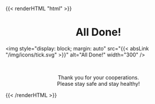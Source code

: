 <!--
+++
date = "2020-05-13T18:41:48+08:00"
title = "Done"
description = """
This page indicates the submission completion for Hound Demo.
"""
keywords = ["done"]
authors = ["ZORALab Team"]
draft = false
type = ""
layout = "single"
# thumbnailURL = "#"

[menu.main]
parent = "Pages"
#name = "Done"
weight = 1
+++
-->

{{< renderHTML "html" >}}
<h1 align="center">All Done!</h1>

<img style="display: block; margin: auto"
	src="{{< absLink "/img/icons/tick.svg" >}}"
	alt="All Done!"
	width="300" />

<br/>

<p style="text-align: center">
	Thank you for your cooperations.
		<br/>
	Please stay safe and stay healthy!
</p>
{{< /renderHTML >}}
